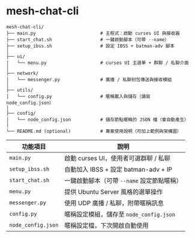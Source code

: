 # mesh-chat-cli
```bash=
mesh-chat-cli/
├── main.py                        # 主程式：啟動 curses UI 與接收器
├── start_chat.sh                  # 一鍵啟動腳本（可帶 --name）
├── setup_ibss.sh                  # 設定 IBSS + batman-adv 腳本
│
├── ui/
│   └── menu.py                    # curses UI 主選單 + 群聊 / 私聊介面
│
├── network/
│   └── messenger.py               # 廣播 / 私聊封包傳送與接收模組
│
├── utils/
│   └── config.py                  # 暱稱載入與儲存（讀寫 node_config.json）
│
├── config/
│   └── node_config.json           # 儲存節點暱稱的 JSON 檔（會自動產生）
│
└── README.md (optional)           # 專案使用說明（可加上範例與架構圖）

```

| 功能項目               | 說明                             |
| ------------------ | ------------------------------ |
| `main.py`          | 啟動 curses UI，使用者可選群聊 / 私聊      |
| `setup_ibss.sh`    | 自動加入 IBSS + 設定 batman-adv + IP |
| `start_chat.sh`    | 一鍵啟動腳本（可帶 `--name` 設定節點暱稱）     |
| `menu.py`          | 提供 Ubuntu Server 風格的選單操作       |
| `messenger.py`     | 使用 UDP 廣播 / 私聊，附帶暱稱訊息          |
| `config.py`        | 暱稱設定模組，儲存至 `node_config.json`  |
| `node_config.json` | 暱稱設定檔，下次開啟自動使用                 |
